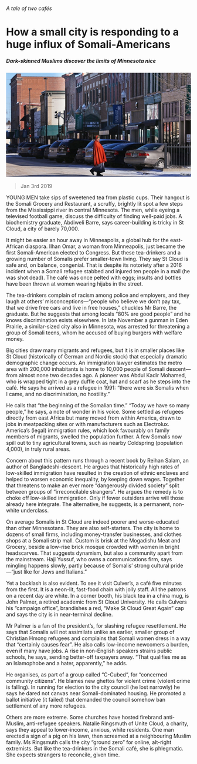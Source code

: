 ###### A tale of two cafés

# How a small city is responding to a huge influx of Somali-Americans 

##### Dark-skinned Muslims discover the limits of Minnesota nice 

![image](images/20190105_USP002_0.jpg) 

> Jan 3rd 2019 

 

YOUNG MEN take sips of sweetened tea from plastic cups. Their hangout is the Somali Grocery and Restaurant, a scruffy, brightly lit spot a few steps from the Mississippi river in central Minnesota. The men, while eyeing a televised football game, discuss the difficulty of finding well-paid jobs. A biochemistry graduate, Abdiweli Barre, says career-building is tricky in St Cloud, a city of barely 70,000. 

It might be easier an hour away in Minneapolis, a global hub for the east-African diaspora. Ilhan Omar, a woman from Minneapolis, just became the first Somali-American elected to Congress. But these tea-drinkers and a growing number of Somalis prefer smaller-town living. They say St Cloud is safe and, on balance, congenial. That is despite its notoriety after a 2016 incident when a Somali refugee stabbed and injured ten people in a mall (he was shot dead). The café was once pelted with eggs; insults and bottles have been thrown at women wearing hijabs in the street. 

The tea-drinkers complain of racism among police and employers, and they laugh at others’ misconceptions—“people who believe we don’t pay tax, that we drive free cars and live in free houses,” chuckles Mr Barre, the graduate. But he suggests that among locals “80% are good people” and he knows discrimination exists elsewhere. In late November a gunman in Eden Prairie, a similar-sized city also in Minnesota, was arrested for threatening a group of Somali teens, whom he accused of buying burgers with welfare money. 

Big cities draw many migrants and refugees, but it is in smaller places like St Cloud (historically of German and Nordic stock) that especially dramatic demographic change occurs. An immigration lawyer estimates the metro area with 200,000 inhabitants is home to 10,000 people of Somali descent—from almost none two decades ago. A pioneer was Abdul Kadir Mohamed, who is wrapped tight in a grey duffle coat, hat and scarf as he steps into the café. He says he arrived as a refugee in 1991: “there were six Somalis when I came, and no discrimination, no hostility.” 

He calls that “the beginning of the Somalian time.” “Today we have so many people,” he says, a note of wonder in his voice. Some settled as refugees directly from east Africa but many moved from within America, drawn to jobs in meatpacking sites or with manufacturers such as Electrolux. America’s (legal) immigration rules, which look favourably on family members of migrants, swelled the population further. A few Somalis now spill out to tiny agricultural towns, such as nearby Coldspring (population 4,000), in truly rural areas. 

Concern about this pattern runs through a recent book by Reihan Salam, an author of Bangladeshi-descent. He argues that historically high rates of low-skilled immigration have resulted in the creation of ethnic enclaves and helped to worsen economic inequality, by keeping down wages. Together that threatens to make an ever more “dangerously divided society” split between groups of “irreconcilable strangers”. He argues the remedy is to choke off low-skilled immigration. Only if fewer outsiders arrive will those already here integrate. The alternative, he suggests, is a permanent, non-white underclass. 

On average Somalis in St Cloud are indeed poorer and worse-educated than other Minnesotans. They are also self-starters. The city is home to dozens of small firms, including money-transfer businesses, and clothes shops at a Somali strip mall. Custom is brisk at the Mogadishu Meat and Grocery, beside a low-rise brick mosque crowded with women in bright headscarves. That suggests dynamism, but also a community apart from the mainstream. Haji Yussuf, who owns a communications firm, says mingling happens slowly, partly because of Somalis’ strong cultural pride—“just like for Jews and Italians.” 

Yet a backlash is also evident. To see it visit Culver’s, a café five minutes from the first. It is a neon-lit, fast-food chain with jolly staff. All the patrons on a recent day are white. In a corner booth, his black tea in a china mug, is John Palmer, a retired academic from St Cloud University. He calls Culvers his “campaign office”, brandishes a red, “Make St Cloud Great Again” cap and says the city is in near-terminal decline. 

Mr Palmer is a fan of the president’s, for slashing refugee resettlement. He says that Somalis will not assimilate unlike an earlier, smaller group of Christian Hmong refugees and complains that Somali women dress in a way that “certainly causes fear”. He also calls low-income newcomers a burden, even if many have jobs. A rise in non-English speakers strains public schools, he says, sending better-off taxpayers away. “That qualifies me as an Islamophobe and a hater, apparently,” he adds. 

He organises, as part of a group called “C-Cubed”, for “concerned community citizens”. He blames new ghettos for violent crime (violent crime is falling). In running for election to the city council (he lost narrowly) he says he dared not canvas near Somali-dominated housing. He promoted a ballot initiative (it failed) that demanded the council somehow ban settlement of any more refugees. 

Others are more extreme. Some churches have hosted firebrand anti-Muslim, anti-refugee speakers. Natalie Ringsmuth of Unite Cloud, a charity, says they appeal to lower-income, anxious, white residents. One man erected a sign of a pig on his lawn, then screamed at a neighbouring Muslim family. Ms Ringsmuth calls the city “ground zero” for online, alt-right extremists. But like the tea-drinkers in the Somali café, she is phlegmatic. She expects strangers to reconcile, given time. 

